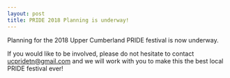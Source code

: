 ```yaml
---
layout: post
title: PRIDE 2018 Planning is underway!
---
```


Planning for the 2018 Upper Cumberland PRIDE festival is now underway.

If you would like to be involved, please do not hesitate to contact ucpridetn@gmail.com and we will work with you to make this the best local PRIDE festival ever!

